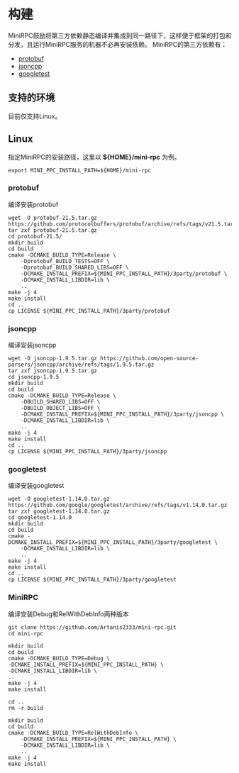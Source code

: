 # 构建
MiniRPC鼓励将第三方依赖静态编译并集成到同一路径下，这样便于框架的打包和分发，且运行MiniRPC服务的机器不必再安装依赖。
MiniRPC的第三方依赖有：
* [protobuf](https://github.com/protocolbuffers/protobuf)
* [jsoncpp](https://github.com/open-source-parsers/jsoncpp)
* [googletest](https://github.com/google/googletest)

## 支持的环境
目前仅支持Linux。

## Linux
指定MiniRPC的安装路径，这里以 **${HOME}/mini-rpc** 为例。
```shell
export MINI_PPC_INSTALL_PATH=${HOME}/mini-rpc
```

### protobuf
编译安装protobuf
```shell
wget -O protobuf-21.5.tar.gz https://github.com/protocolbuffers/protobuf/archive/refs/tags/v21.5.tar.gz
tar zxf protobuf-21.5.tar.gz
cd protobuf-21.5/
mkdir build
cd build
cmake -DCMAKE_BUILD_TYPE=Release \
    -Dprotobuf_BUILD_TESTS=OFF \
    -Dprotobuf_BUILD_SHARED_LIBS=OFF \
    -DCMAKE_INSTALL_PREFIX=${MINI_PPC_INSTALL_PATH}/3party/protobuf \
    -DCMAKE_INSTALL_LIBDIR=lib \
    ..
make -j 4
make install
cd ..
cp LICENSE ${MINI_PPC_INSTALL_PATH}/3party/protobuf
```

### jsoncpp
编译安装jsoncpp
```shell
wget -O jsoncpp-1.9.5.tar.gz https://github.com/open-source-parsers/jsoncpp/archive/refs/tags/1.9.5.tar.gz
tar zxf jsoncpp-1.9.5.tar.gz
cd jsoncpp-1.9.5
mkdir build
cd build
cmake -DCMAKE_BUILD_TYPE=Release \
    -DBUILD_SHARED_LIBS=OFF \
    -DBUILD_OBJECT_LIBS=OFF \
    -DCMAKE_INSTALL_PREFIX=${MINI_PPC_INSTALL_PATH}/3party/jsoncpp \
    -DCMAKE_INSTALL_LIBDIR=lib \
    ..
make -j 4
make install
cd ..
cp LICENSE ${MINI_PPC_INSTALL_PATH}/3party/jsoncpp
```

### googletest
编译安装googletest
```shell
wget -O googletest-1.14.0.tar.gz https://github.com/google/googletest/archive/refs/tags/v1.14.0.tar.gz
tar zxf googletest-1.14.0.tar.gz
cd googletest-1.14.0
mkdir build
cd build
cmake -DCMAKE_INSTALL_PREFIX=${MINI_PPC_INSTALL_PATH}/3party/googletest \
    -DCMAKE_INSTALL_LIBDIR=lib \
    ..
make -j 4
make install
cd ..
cp LICENSE ${MINI_PPC_INSTALL_PATH}/3party/googletest
```

### MiniRPC
编译安装Debug和RelWithDebInfo两种版本
```shell
git clone https://github.com/Artanis2333/mini-rpc.git
cd mini-rpc

mkdir build
cd build
cmake -DCMAKE_BUILD_TYPE=Debug \
-DCMAKE_INSTALL_PREFIX=${MINI_PPC_INSTALL_PATH} \
-DCMAKE_INSTALL_LIBDIR=lib \
..
make -j 4
make install

cd ..
rm -r build

mkdir build
cd build
cmake -DCMAKE_BUILD_TYPE=RelWithDebInfo \
    -DCMAKE_INSTALL_PREFIX=${MINI_PPC_INSTALL_PATH} \
    -DCMAKE_INSTALL_LIBDIR=lib \
    ..
make -j 4
make install
```
